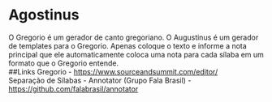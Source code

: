 # Agostinus
O Gregorio é um gerador de canto gregoriano. O Augustinus é um gerador de templates para o Gregorio. Apenas coloque o texto e informe a nota principal que ele automaticamente coloca uma nota para cada sílaba em um formato que o Gregorio entende.  
##Links
Gregorio - https://www.sourceandsummit.com/editor/  
Separação de Sílabas - Annotator (Grupo Fala Brasil) - https://github.com/falabrasil/annotator  
